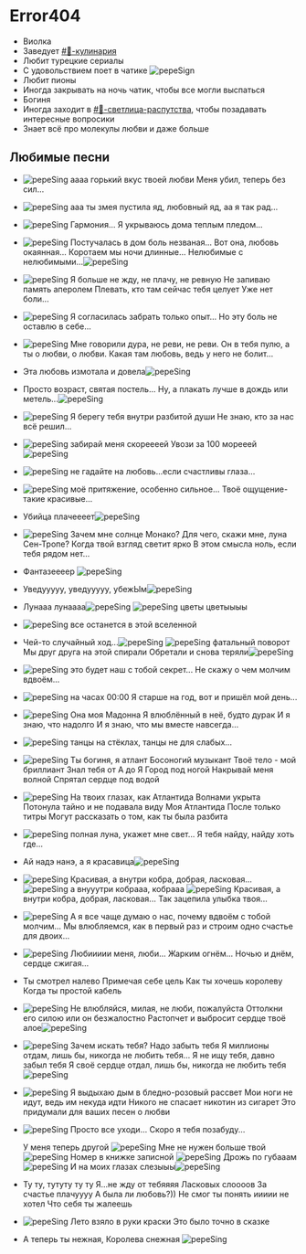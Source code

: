 # Error404

* Виолка
* Заведует [#🥗-кулинария](https://discord.com/channels/927554008263032832/938758843863801936)
* Любит турецкие сериалы
* С удовольствием поет в чатике ![pepeSign](https://cdn.discordapp.com/emojis/927672970997014608.webp?size=20&quality=lossless)
* Любит пионы
* Иногда закрывать на ночь чатик, чтобы все могли выспаться
* Богиня
* Иногда заходит в [#🔞-светлица-распутства](https://discord.com/channels/927554008263032832/928203416885399592), чтобы позадавать интересные вопросики
* Знает всё про молекулы любви и даже больше

## Любимые песни

* ![pepeSing](https://cdn.discordapp.com/emojis/927672970997014608.webp?size=20&quality=lossless)  аааа горький вкус твоей любви
  Меня убил, теперь без сил...

* ![pepeSing](https://cdn.discordapp.com/emojis/927672970997014608.webp?size=20&quality=lossless) ааа ты змея пустила яд, любовный яд, аа я так рад...

* ![pepeSing](https://cdn.discordapp.com/emojis/927672970997014608.webp?size=20&quality=lossless) Гармония...
  Я укрываюсь дома теплым пледом...

* ![pepeSing](https://cdn.discordapp.com/emojis/927672970997014608.webp?size=20&quality=lossless) Постучалась в дом боль незваная...
  Вот она, любовь окаянная...
  Коротаем мы ночи длинные...
  Нелюбимые с нелюбимыми...![pepeSing](https://cdn.discordapp.com/emojis/927672970997014608.webp?size=20&quality=lossless)

* ![pepeSing](https://cdn.discordapp.com/emojis/927672970997014608.webp?size=20&quality=lossless) Я больше не жду, не плачу, не ревную
  Не запиваю память аперолем
  Плевать, кто там сейчас тебя целует
  Уже нет боли...

* ![pepeSing](https://cdn.discordapp.com/emojis/927672970997014608.webp?size=20&quality=lossless) Я согласилась забрать только опыт...
  Но эту боль не оставлю в себе...

* ![pepeSing](https://cdn.discordapp.com/emojis/927672970997014608.webp?size=20&quality=lossless) Мне говорили дура, не реви, не реви.
  Он в тебя пулю, а ты о любви, о любви.
  Какая там любовь, ведь у него не болит...

* Эта любовь измотала и довела![pepeSing](https://cdn.discordapp.com/emojis/927672970997014608.webp?size=20&quality=lossless)
* Просто возраст, святая постель...
  Ну, а плакать лучше в дождь или метель...![pepeSing](https://cdn.discordapp.com/emojis/927672970997014608.webp?size=20&quality=lossless)

* ![pepeSing](https://cdn.discordapp.com/emojis/927672970997014608.webp?size=20&quality=lossless) Я берегу тебя внутри разбитой души
  Не знаю, кто за нас всё решил...

* ![pepeSing](https://cdn.discordapp.com/emojis/927672970997014608.webp?size=20&quality=lossless) забирай меня скореееей
  Увози за 100 морееей![pepeSing](https://cdn.discordapp.com/emojis/927672970997014608.webp?size=20&quality=lossless)

* ![pepeSing](https://cdn.discordapp.com/emojis/927672970997014608.webp?size=20&quality=lossless) не гадайте на любовь...если счастливы глаза...

* ![pepeSing](https://cdn.discordapp.com/emojis/927672970997014608.webp?size=20&quality=lossless) моё притяжение, особенно сильное...
  Твоё ощущение-такие красивые...

* Убийца плачеееет![pepeSing](https://cdn.discordapp.com/emojis/927672970997014608.webp?size=20&quality=lossless)

* ![pepeSing](https://cdn.discordapp.com/emojis/927672970997014608.webp?size=20&quality=lossless) Зачем мне солнце Монако?
  Для чего, скажи мне, луна Сен-Тропе?
  Когда твой взгляд светит ярко
  В этом смысла ноль, если тебя рядом нет…

* Фантазеееер ![pepeSing](https://cdn.discordapp.com/emojis/927672970997014608.webp?size=20&quality=lossless)

* Уведууууу, уведууууу, убежЫм![pepeSing](https://cdn.discordapp.com/emojis/927672970997014608.webp?size=20&quality=lossless)

* Лунааа лунаааа![pepeSing](https://cdn.discordapp.com/emojis/927672970997014608.webp?size=20&quality=lossless)
  ![pepeSing](https://cdn.discordapp.com/emojis/927672970997014608.webp?size=20&quality=lossless) цветы цветыыыы

* ![pepeSing](https://cdn.discordapp.com/emojis/927672970997014608.webp?size=20&quality=lossless) все останется в этой вселенной

* Чей-то случайный ход...![pepeSing](https://cdn.discordapp.com/emojis/927672970997014608.webp?size=20&quality=lossless)
  ![pepeSing](https://cdn.discordapp.com/emojis/927672970997014608.webp?size=20&quality=lossless) фатальный поворот
  Мы друг друга на этой спирали
  Обретали и снова теряли![pepeSing](https://cdn.discordapp.com/emojis/927672970997014608.webp?size=20&quality=lossless)

* ![pepeSing](https://cdn.discordapp.com/emojis/927672970997014608.webp?size=20&quality=lossless) это будет наш с тобой секрет...
  Не скажу о чем молчим вдвоём...

* ![pepeSing](https://cdn.discordapp.com/emojis/927672970997014608.webp?size=20&quality=lossless) на часах 00:00
  Я старше на год, вот и пришёл мой день...

* ![pepeSing](https://cdn.discordapp.com/emojis/927672970997014608.webp?size=20&quality=lossless) Она моя Мадонна
  Я влюблённый в неё, будто дурак
  И я знаю, что надолго
  И я знаю, что мы вместе навсегда...

* ![pepeSing](https://cdn.discordapp.com/emojis/927672970997014608.webp?size=20&quality=lossless) танцы на стёклах, танцы не для слабых...

* ![pepeSing](https://cdn.discordapp.com/emojis/927672970997014608.webp?size=20&quality=lossless) Ты богиня, я атлант
  Босоногий музыкант
  Твоё тело - мой бриллиант
  Знал тебя от А до Я
  Город под ногой
  Накрывай меня волной
  Спрятал сердце под водой

* ![pepeSing](https://cdn.discordapp.com/emojis/927672970997014608.webp?size=20&quality=lossless) На твоих глазах, как Атлантида
  Волнами укрыта
  Потонула тайно и не подавала виду
  Моя Атлантида
  После только титры
  Могут рассказать о том, как ты была разбита

* ![pepeSing](https://cdn.discordapp.com/emojis/927672970997014608.webp?size=20&quality=lossless)  полная луна, укажет мне свет...
  Я тебя найду, найду хоть где...

* Ай надэ нанэ, а я красавица![pepeSing](https://cdn.discordapp.com/emojis/927672970997014608.webp?size=20&quality=lossless)

* ![pepeSing](https://cdn.discordapp.com/emojis/927672970997014608.webp?size=20&quality=lossless) Красивая, а внутри кобра, добрая, ласковая...
  ![pepeSing](https://cdn.discordapp.com/emojis/927672970997014608.webp?size=20&quality=lossless) а внууутри кобрааа, кобрааа
  ![pepeSing](https://cdn.discordapp.com/emojis/927672970997014608.webp?size=20&quality=lossless) Красивая, а внутри кобра, добрая, ласковая...
  Так зацепила улыбка твоя...

* ![pepeSing](https://cdn.discordapp.com/emojis/927672970997014608.webp?size=20&quality=lossless) А я все чаще думаю о нас, почему вдвоём с тобой молчим...
  Мы влюбляемся, как в первый раз и строим одно счастье для двоих...

* ![pepeSing](https://cdn.discordapp.com/emojis/927672970997014608.webp?size=20&quality=lossless) Любиииии меня, люби...
  Жарким огнём...
  Ночью и днём, сердце сжигая...

* Ты смотрел налево
  Примечая себе цель
  Как ты хочешь королеву
  Когда ты простой кабель

* ![pepeSing](https://cdn.discordapp.com/emojis/927672970997014608.webp?size=20&quality=lossless) Не влюбляйся, милая, не люби, пожалуйста
  Оттолкни его силою или он безжалостно
  Растопчет и выбросит сердце твоё алое![pepeSing](https://cdn.discordapp.com/emojis/927672970997014608.webp?size=20&quality=lossless)

* ![pepeSing](https://cdn.discordapp.com/emojis/927672970997014608.webp?size=20&quality=lossless) Зачем искать тебя? Надо забыть тебя
  Я миллионы отдам, лишь бы, никогда не любить тебя...
  Я не ищу тебя, давно забыл тебя
  Я своё сердце отдал, лишь бы, никогда не любить тебя![pepeSing](https://cdn.discordapp.com/emojis/927672970997014608.webp?size=20&quality=lossless)

* ![pepeSing](https://cdn.discordapp.com/emojis/927672970997014608.webp?size=20&quality=lossless) Я выдыхаю дым в бледно-розовый рассвет
  Мои ноги не идут, ведь им некуда идти
  Никого не спасает никотин из сигарет
  Это придумали для ваших песен о любви
* ![pepeSing](https://cdn.discordapp.com/emojis/927672970997014608.webp?size=20&quality=lossless) Просто все уходи...
  Скоро я тебя позабуду...

  У меня теперь другой ![pepeSing](https://cdn.discordapp.com/emojis/927672970997014608.webp?size=20&quality=lossless)
  Мне не нужен больше твой ![pepeSing](https://cdn.discordapp.com/emojis/927672970997014608.webp?size=20&quality=lossless)
  Номер в книжке записной ![pepeSing](https://cdn.discordapp.com/emojis/927672970997014608.webp?size=20&quality=lossless)
  Дрожь по губааам![pepeSing](https://cdn.discordapp.com/emojis/927672970997014608.webp?size=20&quality=lossless)
  И на моих глазах слезыыы![pepeSing](https://cdn.discordapp.com/emojis/927672970997014608.webp?size=20&quality=lossless)

* Ту ту, тутуту ту ту
  Я...не жду от тебяяяя
  Ласковых слоооов
  За счастье плачуууу
  А была ли любовь?))
  Не смог ты понять иииии не хотел
  Что себя ты жалеешь

* ![pepeSing](https://cdn.discordapp.com/emojis/927672970997014608.webp?size=20&quality=lossless) Лето взяло в руки краски
  Это было точно в сказке

* А теперь ты нежная, Королева снежная ![pepeSing](https://cdn.discordapp.com/emojis/927672970997014608.webp?size=20&quality=lossless)

